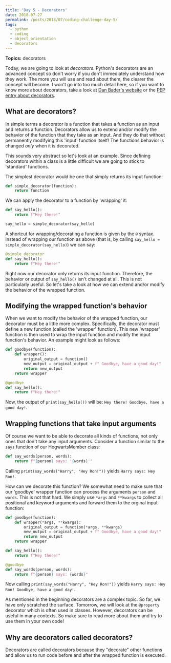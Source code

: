 ```yaml
---
title: 'Day 5 - Decorators'
date: 2018-07-27
permalink: /posts/2018/07/coding-challenge-day-5/
tags:
  - python
  - coding
  - object_orientation
  - decorators
---
```


**Topics:** decorators

Today, we are going to look at *decorators*. Python's decorators are an advanced concept so don't worry if you don't immediately understand how they work. The more you will use and read about them, the clearer the concept will become. I won't go into too much detail here, so if you want to know more about decorators, take a look at [Dan Bader's website](https://dbader.org/blog/python-decorators) or the [PEP entry about decorators](https://www.python.org/dev/peps/pep-0318/#on-the-name-decorator).   
   
## What are decorators?
In simple terms a decorator is a function that takes a function as an input and returns a function. Decorators allow us to extend and/or modify the behavior of the function that they take as an input. And they do that without permanently modifying this 'input' function itself! The functions behavior is changed *only* when it is decorated.  

  
This sounds very abstract so let's look at an example. Since defining decorators within a class is a little difficult we are going to stick to 'standard' functions.

The simplest decorator would be one that simply returns its input function:   
```python
def simple_decorator(function):
    return function
```

We can apply the decorator to a function by 'wrapping' it:   
```python
def say_hello():
    return f"Hey there!"

say_hello = simple_decorator(say_hello)
```

A shortcut for wrapping/decorating a function is given by the ```@``` syntax. Instead of wrapping our function as above (that is, by calling ```say_hello = simple_decorator(say_hello)```) we can say:

```python
@simple_decorator
def say_hello():
    return f"Hey there!"
```

Right now our decorator only returns its input function. Therefore, the behavior or output of ```say_hello()``` isn't changed at all. This is not particularly useful. So let's take a look at how we can extend and/or modify the behavior of the wrapped function.

## Modifying the wrapped function's behavior

When we want to modify the behavior of the wrapped function, our decorator must be a little more complex. Specifically, the decorator must define a new function (called the 'wrapper' function). This new 'wrapper' function is then used to wrap the input function and modify the input function's behavior. An example might look as follows:

```python
def goodbye(function):
    def wrapper():
        original_output = function()
        new_output = original_output + f" Goodbye, have a good day!"
        return new_output
    return wrapper

@goodbye
def say_hello():
    return f"Hey there!"
```

Now, the output of ```print(say_hello())``` will be: ```Hey there! Goodbye, have a good day!```.

## Wrapping functions that take input arguments

Of course we want to be able to decorate all kinds of functions, not only ones that don't take any input arguments. Consider a function similar to the ```says``` function of our HogwartsMember class:  

```python
def say_words(person, words):
    return f"{person} says: '{words}'"

```

Calling ```print(say_words("Harry", "Hey Ron!"))``` yields ```Harry says: Hey Ron!```.   
   
How can we decorate this function? We somewhat need to make sure that our 'goodbye' wrapper function can process the arguments ```person``` and ```words```. This is not that hard. We simply use ```*args``` and ```**kwargs``` to collect all positional and keyword arguments and forward them to the orginal input function:

```python
def goodbye(function):
    def wrapper(*args, **kwargs):
        original_output = function(*args, **kwargs)
        new_output = original_output + f" Goodbye, have a good day!"
        return new_output
    return wrapper

def say_hello():
    return f"Hey there!"

@goodbye
def say_words(person, words):
    return f"{person} says: {words}"
```

Now calling ```print(say_words("Harry", "Hey Ron!"))``` yields ```Harry says: Hey Ron! Goodbye, have a good day!```.   
   
As mentioned in the beginning decorators are a complex topic. So far, we have only scratched the surface. Tomorrow, we will look at the ```@property``` decorator which is often used in classes. However, decorators can be useful in many contexts. So make sure to read more about them and try to use them in your own code!   

## Why are decorators called decorators?

Decorators are called decorators because they "decorate" other functions and allow us to run code before and after the wrapped function is executed.


